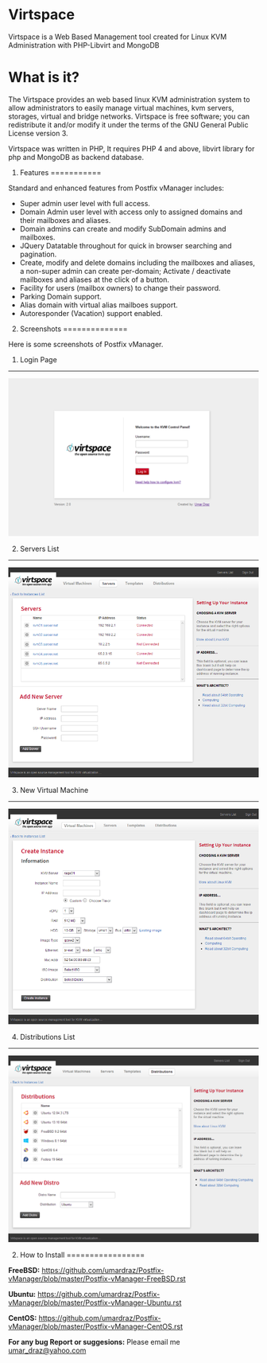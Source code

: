 Virtspace
=========

Virtspace is a Web Based Management tool created for Linux KVM Administration with PHP-Libvirt and MongoDB

What is it?
============

The Virtspace provides an web based linux KVM administration system to allow administrators to easily manage virtual machines, kvm servers, storages, virtual and bridge networks. Virtspace is free software; you can redistribute it and/or modify it under the terms of the GNU General Public License version 3.

Virtspace was written in PHP, It requires PHP 4 and above, libvirt library for php and MongoDB as backend database.

1. Features
===========

Standard and enhanced features from Postfix vManager includes:

* Super admin user level with full access.
* Domain Admin user level with access only to assigned domains and their mailboxes and aliases.
* Domain admins can create and modify SubDomain admins and mailboxes.
* JQuery Datatable throughout for quick in browser searching and pagination.
* Create, modify and delete domains including the mailboxes and aliases, a non-super admin can create per-domain; Activate / deactivate mailboxes and aliases at the click of a button.
* Facility for users (mailbox owners) to change their password.
* Parking Domain support.
* Alias domain with virtual alias mailboes support.
* Autoresponder (Vacation) support enabled.

2. Screenshots
==============

Here is some screenshots of Postfix vManager.

1. Login Page
-------------
![Alt text](virtlogin.png "Login Page")

2. Servers List
----------------
![Alt text](servers.png "Domains List")

3. New Virtual Machine
----------------------
![Alt text](newvm.png "Users List")

4. Distributions List
---------------------
![Alt text](distro.png "Groups List")

2. How to Install
=================

**FreeBSD:** https://github.com/umardraz/Postfix-vManager/blob/master/Postfix-vManager-FreeBSD.rst

**Ubuntu:**  https://github.com/umardraz/Postfix-vManager/blob/master/Postfix-vManager-Ubuntu.rst

**CentOS:**  https://github.com/umardraz/Postfix-vManager/blob/master/Postfix-vManager-CentOS.rst

**For any bug Report or suggesions:** Please email me umar_draz@yahoo.com
